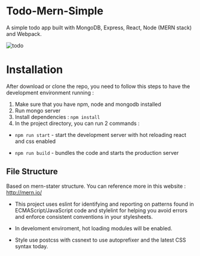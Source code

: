 # Todo-Mern-Simple
A simple todo app built with MongoDB, Express, React, Node (MERN stack) and Webpack.

![todo](https://i.imgur.com/KGIglP4.png)

# Installation
After download or clone the repo, you need to follow this steps to have the development environment running :
1. Make sure that you have npm, node and mongodb installed
2. Run mongo server
3. Install dependencies :
  `npm install`
4. In the project directory, you can run 2 commands :

- `npm run start` - start the development server with hot reloading react and css enabled

- `npm run build` - bundles the code and starts the production server

## File Structure
Based on mern-stater structure. You can reference more in this website : http://mern.io/

- This project uses eslint for identifying and reporting on patterns found in ECMAScript/JavaScript code and stylelint for helping you avoid errors and enforce consistent conventions in your stylesheets.

- In develoment enviroment, hot loading modules will be enabled.

- Style use postcss with cssnext to use autoprefixer and the latest CSS syntax today. 
